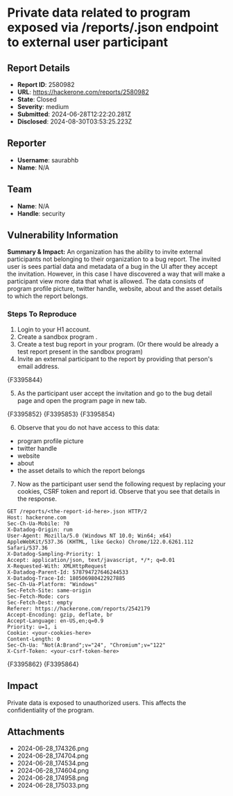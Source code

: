 # Private data related to program exposed via /reports/<id>.json endpoint to external user participant

## Report Details
- **Report ID**: 2580982
- **URL**: https://hackerone.com/reports/2580982
- **State**: Closed
- **Severity**: medium
- **Submitted**: 2024-06-28T12:22:20.281Z
- **Disclosed**: 2024-08-30T03:53:25.223Z

## Reporter
- **Username**: saurabhb
- **Name**: N/A

## Team
- **Name**: N/A
- **Handle**: security

## Vulnerability Information
**Summary & Impact:**
An organization has the ability to invite external participants not belonging to their organization to a bug report. The invited user is sees partial data and metadata of a bug in the UI after they accept the invitation. However, in this case I have discovered a way that will make a participant view more data that what is allowed. The data consists of program profile picture, twitter handle, website, about and the asset details to which the report belongs.

### Steps To Reproduce
1. Login to your H1 account. 
2. Create a sandbox program .
3. Create a test bug report in your program. (Or there would be already a test report present in the sandbox program)
4. Invite an external participant to the report by providing that person's email address. 

{F3395844}

5. As the participant user accept the invitation and go to the bug detail page and open the program page in new tab. 

{F3395852}
{F3395853}
{F3395854}

6. Observe that you do not have access to this data: 
 * program profile picture
 * twitter handle
 * website
 * about
 * the asset details to which the report belongs
7. Now as the participant user send the following request by replacing your cookies, CSRF token and report id. Observe that you see that details in the response.
```
GET /reports/<the-report-id-here>.json HTTP/2
Host: hackerone.com
Sec-Ch-Ua-Mobile: ?0
X-Datadog-Origin: rum
User-Agent: Mozilla/5.0 (Windows NT 10.0; Win64; x64) AppleWebKit/537.36 (KHTML, like Gecko) Chrome/122.0.6261.112 Safari/537.36
X-Datadog-Sampling-Priority: 1
Accept: application/json, text/javascript, */*; q=0.01
X-Requested-With: XMLHttpRequest
X-Datadog-Parent-Id: 578794727646244533
X-Datadog-Trace-Id: 180506980422927885
Sec-Ch-Ua-Platform: "Windows"
Sec-Fetch-Site: same-origin
Sec-Fetch-Mode: cors
Sec-Fetch-Dest: empty
Referer: https://hackerone.com/reports/2542179
Accept-Encoding: gzip, deflate, br
Accept-Language: en-US,en;q=0.9
Priority: u=1, i
Cookie: <your-cookies-here>
Content-Length: 0
Sec-Ch-Ua: "Not(A:Brand";v="24", "Chromium";v="122"
X-Csrf-Token: <your-csrf-token-here>
```
{F3395862}
{F3395864}

## Impact

Private data is exposed to unauthorized users. This affects the confidentiality of the program.

## Attachments
- 2024-06-28_174326.png
- 2024-06-28_174704.png
- 2024-06-28_174534.png
- 2024-06-28_174604.png
- 2024-06-28_174958.png
- 2024-06-28_175033.png
